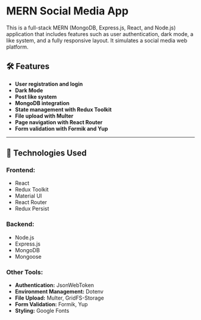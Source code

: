 # **MERN Social Media App**

This is a full-stack MERN (MongoDB, Express.js, React, and Node.js) application that includes features such as user authentication, dark mode, a like system, and a fully responsive layout. It simulates a social media web platform.

## 🛠️ **Features**

- **User registration and login**
- **Dark Mode**
- **Post like system**
- **MongoDB integration**
- **State management with Redux Toolkit**
- **File upload with Multer**
- **Page navigation with React Router**
- **Form validation with Formik and Yup**

---

## 🔧 **Technologies Used**

### **Frontend:**

- React
- Redux Toolkit
- Material UI
- React Router
- Redux Persist

### **Backend:**

- Node.js
- Express.js
- MongoDB
- Mongoose

### **Other Tools:**

- **Authentication:** JsonWebToken
- **Environment Management:** Dotenv
- **File Upload:** Multer, GridFS-Storage
- **Form Validation:** Formik, Yup
- **Styling:** Google Fonts
